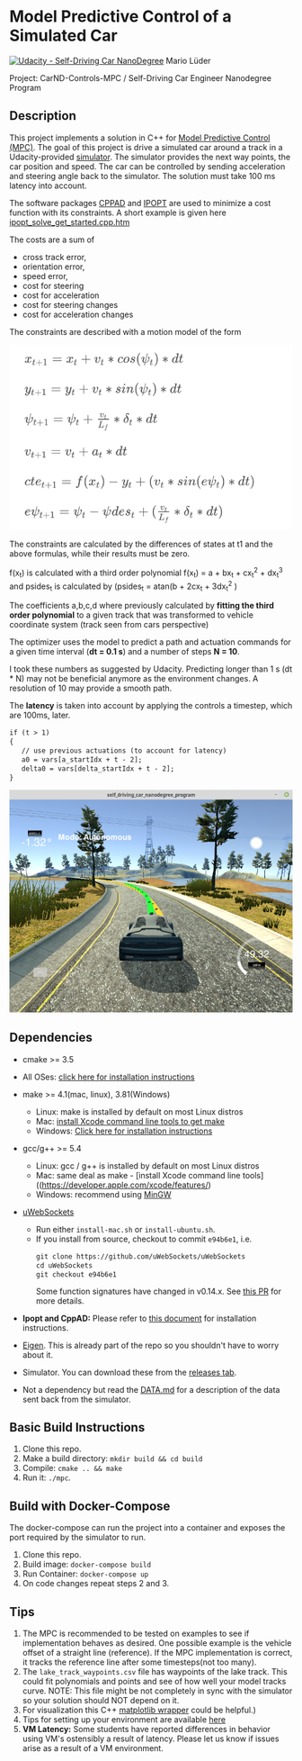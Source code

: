 # Model Predictive Control of a Simulated Car
[![Udacity - Self-Driving Car NanoDegree](https://s3.amazonaws.com/udacity-sdc/github/shield-carnd.svg)](http://www.udacity.com/drive)
Mario Lüder

Project: CarND-Controls-MPC / Self-Driving Car Engineer Nanodegree Program

[//]: # (Image References)

[UpdateEqn]: ./doc/update-equations.png "Update Equations"
[Simulation]: ./doc/simulation.png "Simulation"

## Description
This project implements a solution in C++ for [Model Predictive Control (MPC)](https://en.wikipedia.org/wiki/Model_predictive_control). The goal of this project is drive a simulated car around a track in a Udacity-provided  [simulator](https://github.com/udacity/self-driving-car-sim/releases). The simulator provides the next way points, the car position and speed. The car can be controlled by sending acceleration and steering angle back to the simulator. The solution must take 100 ms latency into account. 

The software packages [CPPAD](https://coin-or.github.io/CppAD/doc/cppad.htm) and [IPOPT](https://projects.coin-or.org/Ipopt) are used to minimize a cost function with its constraints. A short example is given here [ipopt_solve_get_started.cpp.htm](https://www.coin-or.org/CppAD/Doc/ipopt_solve_get_started.cpp.htm)

The costs are a sum of 
* cross track error, 
* orientation error, 
* speed error,
* cost for steering
* cost for acceleration
* cost for steering changes
* cost for acceleration changes     

The constraints are described with a motion model of the form

![Update Equations][UpdateEqn]

The constraints are calculated by the differences of states at t1 and the above formulas, while their results must be zero. 

f(x<sub>t</sub>) is calculated with a third order polynomial f(x<sub>t</sub>) = a + bx<sub>t</sub> + cx<sub>t</sub><sup>2</sup> + dx<sub>t</sub><sup>3</sup> and psides<sub>t</sub> is calculated by (psides<sub>t</sub> = atan(b + 2cx<sub>t</sub> + 3dx<sub>t</sub><sup>2</sup> ) 

The coefficients a,b,c,d where previously calculated by **fitting the third order polynomial** to a given track that was transformed to vehicle coordinate system (track seen from cars perspective) 

The optimizer uses the model to predict a path and actuation commands for a given time interval (**dt = 0.1 s**) and a number of steps **N = 10**.

I took these numbers as suggested by Udacity. Predicting longer than 1 s (dt * N) may not be beneficial anymore as the environment changes. A resolution of 10 may provide a smooth path. 

The **latency** is taken into account by applying the controls a timestep, which are 100ms, later. 
```
if (t > 1)
{
   // use previous actuations (to account for latency)
   a0 = vars[a_startIdx + t - 2]; 
   delta0 = vars[delta_startIdx + t - 2];
}
```

![Simulation][Simulation]
 

## Dependencies

* cmake >= 3.5
 * All OSes: [click here for installation instructions](https://cmake.org/install/)
* make >= 4.1(mac, linux), 3.81(Windows)
  * Linux: make is installed by default on most Linux distros
  * Mac: [install Xcode command line tools to get make](https://developer.apple.com/xcode/features/)
  * Windows: [Click here for installation instructions](http://gnuwin32.sourceforge.net/packages/make.htm)
* gcc/g++ >= 5.4
  * Linux: gcc / g++ is installed by default on most Linux distros
  * Mac: same deal as make - [install Xcode command line tools]((https://developer.apple.com/xcode/features/)
  * Windows: recommend using [MinGW](http://www.mingw.org/)
* [uWebSockets](https://github.com/uWebSockets/uWebSockets)
  * Run either `install-mac.sh` or `install-ubuntu.sh`.
  * If you install from source, checkout to commit `e94b6e1`, i.e.
    ```
    git clone https://github.com/uWebSockets/uWebSockets
    cd uWebSockets
    git checkout e94b6e1
    ```
    Some function signatures have changed in v0.14.x. See [this PR](https://github.com/udacity/CarND-MPC-Project/pull/3) for more details.

* **Ipopt and CppAD:** Please refer to [this document](https://github.com/udacity/CarND-MPC-Project/blob/master/install_Ipopt_CppAD.md) for installation instructions.
* [Eigen](http://eigen.tuxfamily.org/index.php?title=Main_Page). This is already part of the repo so you shouldn't have to worry about it.
* Simulator. You can download these from the [releases tab](https://github.com/udacity/self-driving-car-sim/releases).
* Not a dependency but read the [DATA.md](./DATA.md) for a description of the data sent back from the simulator.


## Basic Build Instructions

1. Clone this repo.
2. Make a build directory: `mkdir build && cd build`
3. Compile: `cmake .. && make`
4. Run it: `./mpc`.

## Build with Docker-Compose
The docker-compose can run the project into a container
and exposes the port required by the simulator to run.

1. Clone this repo.
2. Build image: `docker-compose build`
3. Run Container: `docker-compose up`
4. On code changes repeat steps 2 and 3.

## Tips

1. The MPC is recommended to be tested on examples to see if implementation behaves as desired. One possible example
is the vehicle offset of a straight line (reference). If the MPC implementation is correct, it tracks the reference line after some timesteps(not too many).
2. The `lake_track_waypoints.csv` file has waypoints of the lake track. This could fit polynomials and points and see of how well your model tracks curve. NOTE: This file might be not completely in sync with the simulator so your solution should NOT depend on it.
3. For visualization this C++ [matplotlib wrapper](https://github.com/lava/matplotlib-cpp) could be helpful.)
4.  Tips for setting up your environment are available [here](https://classroom.udacity.com/nanodegrees/nd013/parts/40f38239-66b6-46ec-ae68-03afd8a601c8/modules/0949fca6-b379-42af-a919-ee50aa304e6a/lessons/f758c44c-5e40-4e01-93b5-1a82aa4e044f/concepts/23d376c7-0195-4276-bdf0-e02f1f3c665d)
5. **VM Latency:** Some students have reported differences in behavior using VM's ostensibly a result of latency.  Please let us know if issues arise as a result of a VM environment.

